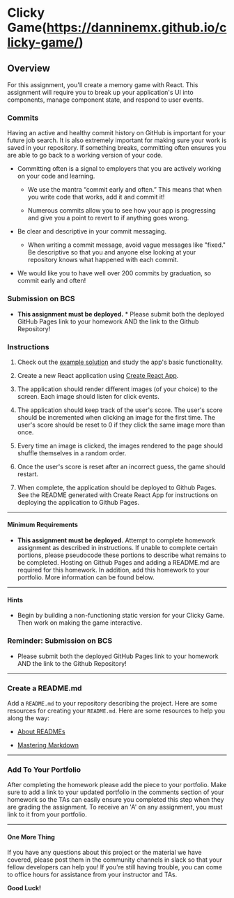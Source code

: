 # Clicky Game(https://danninemx.github.io/clicky-game/)

## Overview

For this assignment, you'll create a memory game with React. This assignment will require you to break up your application's UI into components, manage component state, and respond to user events.

### Commits

Having an active and healthy commit history on GitHub is important for your future job search. It is also extremely important for making sure your work is saved in your repository. If something breaks, committing often ensures you are able to go back to a working version of your code.

- Committing often is a signal to employers that you are actively working on your code and learning.

  - We use the mantra “commit early and often.” This means that when you write code that works, add it and commit it!

  - Numerous commits allow you to see how your app is progressing and give you a point to revert to if anything goes wrong.

- Be clear and descriptive in your commit messaging.

  - When writing a commit message, avoid vague messages like "fixed." Be descriptive so that you and anyone else looking at your repository knows what happened with each commit.

- We would like you to have well over 200 commits by graduation, so commit early and often!

### Submission on BCS

- **This assignment must be deployed.** \* Please submit both the deployed GitHub Pages link to your homework AND the link to the Github Repository!

### Instructions

1. Check out the [example solution](https://clicky-game.netlify.com/) and study the app's basic functionality.

2. Create a new React application using [Create React App](https://github.com/facebookincubator/create-react-app).

3. The application should render different images (of your choice) to the screen. Each image should listen for click events.

4. The application should keep track of the user's score. The user's score should be incremented when clicking an image for the first time. The user's score should be reset to 0 if they click the same image more than once.

5. Every time an image is clicked, the images rendered to the page should shuffle themselves in a random order.

6. Once the user's score is reset after an incorrect guess, the game should restart.

7. When complete, the application should be deployed to Github Pages. See the README generated with Create React App for instructions on deploying the application to Github Pages.

---

#### Minimum Requirements

- **This assignment must be deployed.** Attempt to complete homework assignment as described in instructions. If unable to complete certain portions, please pseudocode these portions to describe what remains to be completed. Hosting on Github Pages and adding a README.md are required for this homework. In addition, add this homework to your portfolio. More information can be found below.

---

#### Hints

- Begin by building a non-functioning static version for your Clicky Game. Then work on making the game interactive.

### Reminder: Submission on BCS

- Please submit both the deployed GitHub Pages link to your homework AND the link to the Github Repository!

---

### Create a README.md

Add a `README.md` to your repository describing the project. Here are some resources for creating your `README.md`. Here are some resources to help you along the way:

- [About READMEs](https://help.github.com/articles/about-readmes/)

- [Mastering Markdown](https://guides.github.com/features/mastering-markdown/)

---

### Add To Your Portfolio

After completing the homework please add the piece to your portfolio. Make sure to add a link to your updated portfolio in the comments section of your homework so the TAs can easily ensure you completed this step when they are grading the assignment. To receive an 'A' on any assignment, you must link to it from your portfolio.

---

#### One More Thing

If you have any questions about this project or the material we have covered, please post them in the community channels in slack so that your fellow developers can help you! If you're still having trouble, you can come to office hours for assistance from your instructor and TAs.

**Good Luck!**
